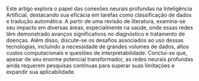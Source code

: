 Este artigo explora o papel das conexões neurais profundas na Inteligência Artificial, destacando sua eficácia em tarefas como classificação de dados e tradução automática. 
A partir de uma revisão de literatura, examina-se seu impacto em diversas áreas, especialmente na saúde, onde essas redes têm demonstrado avanços significativos no diagnóstico e tratamento de doenças. 
Além disso, discute-se os desafios associados ao uso dessas tecnologias, incluindo a necessidade de grandes volumes de dados, altos custos computacionais e questões de interpretabilidade. 
Conclui-se que, apesar de seu enorme potencial transformador, as redes neurais profundas ainda requerem pesquisas contínuas para superar suas limitações e expandir sua aplicabilidade.
